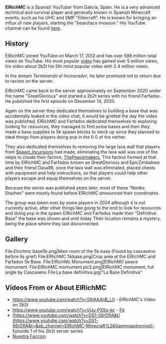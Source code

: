 **ElRichMC** is a Spanish YouTuber from Galicia, Spain. He is a very advanced technical and survival player and generally known in Spanish Minecraft events, such as his UHC and SMP "Elitecraft". He is known for bringing an influx of new players, starting the "bean/taco invasion." His YouTube channel can be found [here](https://www.youtube.com/user/ElRichMC).

## History
ElRichMC joined YouTube on March 17, 2012 and has over 598 million total views on YouTube. His most popular [video](https://www.youtube.com/watch?v=DDzjQMuDRPA) has gained over 5 million views, his video about 2b2t his 5th most popular video with 2.4 million views.

In the stream *Terminando el Incinerador*, he later promised not to return due to racism on the server.

ElRichMC came back to the server approximately on September 2020 under the name "GreatGlorious" and started a 2b2t series with his friend Farfadox. He published the first episode on December 14, 2020.

Again on the server they dedicated themselves to building a base that was accidentally leaked in the video chat, it would be griefed the day the video was published, ElRichMC and Farfadox dedicated themselves to exploring looking for resources, they managed to find some bases and then they made a base supplies to 5k spawn blocks to stock up since they planned to steal things from players doing pvp in the 0 0 of the nether.

They also dedicated themselves to removing the large lava wall that players from [Spawn_Incursions](https://2b2t.miraheze.org/wiki/Spawn_Incursions) had made, eliminating the lava wall was one of the steps to create their faction, [ThePeacemakers](https://2b2t.miraheze.org/wiki/ThePeacemakers), This faction formed at that time by ElRichMC and Farfadox known as GreatGlorious and EpicZimbabwe and their friend Dasa96, once the lava wall was eliminated, placed chests with equipment and help instructions, so that players could help other players escape and equip themselves on the server.

Because the series was published years later, most of these "Noobs Stashes" were mostly found before ElRichMC announced their coordinates.

The group was taken over by some players in 2024 although it is not currently active, after other things like going to the end to look for resources and doing pvp in the spawn ElRichMC and Farfadox made their "Definitive Base" the base was shown and until today Their location remains a mystery, being the place where they last disconnected.

## Gallery
<gallery>
File:Elrichmc base5k.png|Main room of the 5k base (Found by cascaseno before its grief)
File:ElRichMC 5kbase.png|Crop area at the ElRichMC and Farfadox 5k Base.
File:ElRichMc Monument.png|ElRichMC peace monument.
File:ElRichMC momument pic2.png|ElRichMC monument, full angle by Cascaseno
File:La base definitiva.jpg|"La Base Definitiva"
</gallery>

## Videos From or About ElRichMC
* https://www.youtube.com/watch?v=59jAA4nB_L0 - ElRichMC's Video on 2b2t
* https://www.youtube.com/watch?v=VUu-PX5q-kc - [Fit](https://2b2t.miraheze.org/wiki/Fit)
* [https://www.youtube.com/watch?v=DS1-56rDfIA&t](https://www.youtube.com/watch?v=DS1-56rDfIA&t=&ab_channel=ElRichMC-Minecraft%26Gamingaotronivel)- Episode 1 of his 2b2t server series
* [Nuestra Faccion](https://youtu.be/ZcYBGEkO_10?si=QDosPi8ChmIBpbhV)